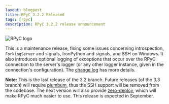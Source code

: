 ```yaml
---
layout: blogpost
title: RPyC 3.2.2 Released
tags: [rpyc]
description: RPyC 3.2.2 release announcement
---
```


<img src="http://rpyc.sourceforge.net/_static/rpyc3-logo-medium.png" title="RPyC logo" class="blog-post-image" />

This is a maintenance release, fixing some issues concerning introspection, ``ForkingServer`` 
and signals, IronPython and signals, and SSH on Windows. It also introduces optional logging 
of exceptions that occur over the RPyC connection to the server's logger (or any other logger
instance, given in the connection's configuration). The 
[change log](http://rpyc.sourceforge.net/changelog.html) has more details.

**Note:** This is the last release of the 3.2 branch. Future releases (of the 3.3 branch) will 
require [plumbum](http://plumbum.readthedocs.org), thus the SSH support will be removed from the
codebase. The next version will also provide [zero-deploy](https://github.com/tomerfiliba/rpyc/issues/81),
which will make RPyC much easier to use. This release is expected in September.

